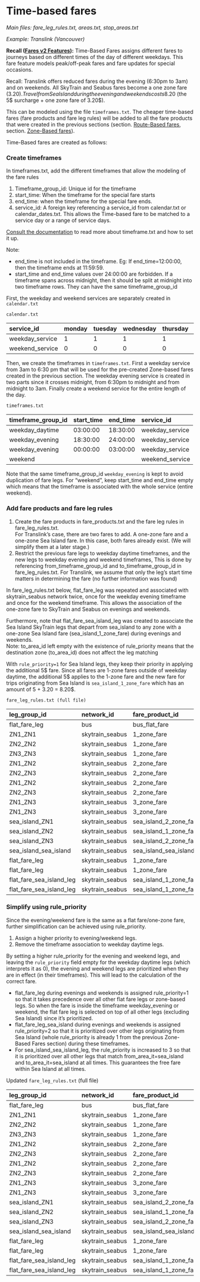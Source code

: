 # Time-based fares

*Main files: fare\_leg\_rules.txt, areas.txt, stop\_areas.txt*

*Example: Translink (Vancouver)*

**Recall ([Fares v2 Features](?tab=t.0#heading=h.o1dhl0gqp9z8)):** Time-Based Fares assigns different fares to journeys based on different times of the day of different weekdays. This fare feature models peak/off-peak fares and fare updates for special occasions.

Recall: Translink offers reduced fares during the evening (6:30pm to 3am) and on weekends. All SkyTrain and Seabus fares become a one zone fare (3.20$). Travel from Sea Island during the evening and weekends costs 8.20$ (the 5$ surcharge \+ one zone fare of 3.20$).

This can be modeled using the file `timeframes.txt`. The cheaper time-based fares (fare products and fare leg rules) will be added to all the fare products that were created in the previous sections (section. [Route-Based fares](?tab=t.0#heading=h.47j0ltwx34j3), section. [Zone-Based fares](?tab=t.0#heading=h.6a6lgwt3uh85)).

Time-Based fares are created as follows:

### Create timeframes

	  
In timeframes.txt, add the different timeframes that allow the modeling of the fare rules

  1. Timeframe\_group\_id: Unique id for the timeframe  
  2. start\_time: When the timeframe for the special fare starts  
  3. end\_time: when the timeframe for the special fare ends.  
  4. service\_id: A foreign key referencing a service\_id from calendar.txt or calendar\_dates.txt. This allows the Time-based fare to be matched to a service day or a range of service days.  

[Consult the documentation](https://gtfs.org/documentation/schedule/reference/#timeframestxt) to read more about timeframe.txt and how to set it up.  

Note:

* end\_time is not included in the timeframe. Eg: If end\_time=12:00:00, then the timeframe ends at 11:59:59.  
* start\_time and end\_time values over 24:00:00 are forbidden. If a timeframe spans across midnight, then it should be split at midnight into two timeframe rows. They can have the same timeframe\_group\_id

First, the weekday and weekend services are separately created in `calendar.txt`

`calendar.txt`

| service\_id | monday | tuesday  | wednesday | thursday | friday | saturday | sunday | start\_date | end\_date |
| :---- | :---- | :---- | :---- | :---- | :---- | :---- | :---- | :---- | :---- |
| weekday\_service | 1 | 1 | 1 | 1 | 1 | 0 | 0 | 20250101 | 20251231 |
| weekend\_service | 0 | 0 | 0 | 0 | 0 | 1 | 1 | 20250101 | 20251231 |

Then, we create the timeframes in `timeframes.txt`. First a weekday service from 3am to 6:30 pm that will be used for the pre-created Zone-based fares created in the previous section. The weekday evening service is created in two parts since it crosses midnight, from 6:30pm to midnight and from midnight to 3am. Finally create a weekend service for the entire length of the day.

`timeframes.txt`

| timeframe\_group\_id | start\_time | end\_time | service\_id |
| :---- | :---- | :---- | :---- |
| weekday\_daytime | 03:00:00 | 18:30:00 | weekday\_service |
| weekday\_evening | 18:30:00 | 24:00:00 | weekday\_service |
| weekday\_evening | 00:00:00 | 03:00:00 | weekday\_service |
| weekend |  |  | weekend\_service |

Note that the same timeframe\_group\_id `weekday_evening` is kept to avoid duplication of fare legs. For “weekend”, keep start\_time and end\_time empty which means that the timeframe is associated with the whole service (entire weekend).

### Add fare products and fare leg rules

  1. Create the fare products in fare\_products.txt and the fare leg rules in fare\_leg\_rules.txt.  
    For Translink’s case, there are two fares to add. A one-zone fare and a one-zone Sea Island fare. In this case, both fares already exist. (We will simplify them at a later stage.)  
  2. Restrict the previous fare legs to weekday daytime timeframes, and the new legs to weekday evening and weekend timeframes, This is done by referencing from\_timeframe\_group\_id and to\_timeframe\_group\_id in fare\_leg\_rules.txt. For Translink, we assume that only the leg’s start time matters in determining the fare (no further information was found)

In fare\_leg\_rules.txt below, flat\_fare\_leg was repeated and associated with skytrain\_seabus network twice, once for the weekday evening timeframe and once for the weekend timeframe. This allows the association of the one-zone fare to SkyTrain and Seabus on evenings and weekends.

Furthermore, note that flat\_fare\_sea\_island\_leg was created to associate the Sea Island SkyTrain legs that depart from sea\_island to any zone with a one-zone Sea Island fare (sea\_island\_1\_zone\_fare) during evenings and weekends.  
Note: to\_area\_id left empty with the existence of rule\_priority means that the destination zone (to\_area\_id) does not affect the leg matching

With `rule_priority=1` for Sea Island legs, they keep their priority in applying the additional 5$ fare. Since all fares are 1-zone fares outside of weekday daytime, the additional 5$ applies to the 1-zone fare and the new fare for trips originating from Sea Island is `sea_island_1_zone_fare` which has an amount of 5 \+ 3.20 \= 8.20$.

`fare_leg_rules.txt (full file)`	

| leg\_group\_id | network\_id | fare\_product\_id | from\_area\_id | to\_area\_id | from\_timeframe\_group\_id | to\_timeframe\_group\_id | rule\_priority |
| :---- | :---- | :---- | :---- | :---- | :---- | :---- | :---- |
| flat\_fare\_leg | bus | bus\_flat\_fare |  |  |  |  |  |
| ZN1\_ZN1 | skytrain\_seabus | 1\_zone\_fare | ZN1 | ZN1 | weekday\_daytime |  |  |
| ZN2\_ZN2 | skytrain\_seabus | 1\_zone\_fare | ZN2 | ZN2 | weekday\_daytime |  |  |
| ZN3\_ZN3 | skytrain\_seabus | 1\_zone\_fare | ZN3 | ZN3 | weekday\_daytime |  |  |
| ZN1\_ZN2 | skytrain\_seabus | 2\_zone\_fare | ZN1 | ZN2 | weekday\_daytime |  |  |
| ZN2\_ZN3 | skytrain\_seabus | 2\_zone\_fare | ZN2 | ZN3 | weekday\_daytime |  |  |
| ZN1\_ZN2 | skytrain\_seabus | 2\_zone\_fare | ZN2 | ZN1 | weekday\_daytime |  |  |
| ZN2\_ZN3 | skytrain\_seabus | 2\_zone\_fare | ZN3 | ZN2 | weekday\_daytime |  |  |
| ZN1\_ZN3 | skytrain\_seabus | 3\_zone\_fare | ZN1 | ZN3 | weekday\_daytime |  |  |
| ZN1\_ZN3 | skytrain\_seabus | 3\_zone\_fare | ZN3 | ZN1 | weekday\_daytime |  |  |
| sea\_island\_ZN1 | skytrain\_seabus | sea\_island\_2\_zone\_fare | sea\_island | ZN1 | weekday\_daytime |  | 1 |
| sea\_island\_ZN2 | skytrain\_seabus | sea\_island\_1\_zone\_fare | sea\_island | ZN2 | weekday\_daytime |  | 1 |
| sea\_island\_ZN3 | skytrain\_seabus | sea\_island\_2\_zone\_fare | sea\_island | ZN3 | weekday\_daytime |  | 1 |
| sea\_island\_sea\_island | skytrain\_seabus | sea\_island\_sea\_island\_fare | sea\_island | sea\_island |  |  | 2 |
| flat\_fare\_leg | skytrain\_seabus | 1\_zone\_fare |  |  | weekday\_evening |  |  |
| flat\_fare\_leg | skytrain\_seabus | 1\_zone\_fare |  |  | weekend |  |  |
| flat\_fare\_sea\_island\_leg | skytrain\_seabus | sea\_island\_1\_zone\_fare | sea\_island |  | weekday\_evening |  | 1 |
| flat\_fare\_sea\_island\_leg | skytrain\_seabus | sea\_island\_1\_zone\_fare | sea\_island |  | weekend |  | 1 |

### Simplify using rule\_priority

Since the evening/weekend fare is the same as a flat fare/one-zone fare, further simplification can be achieved using rule\_priority.

  1. Assign a higher priority to evening/weekend legs.  
  2. Remove the timeframe association to weekday daytime legs.

By setting a higher rule\_priority for the evening and weekend legs, and leaving the `rule_priority` field empty for the weekday daytime legs (which interprets it as 0), the evening and weekend legs are prioritized when they are in effect (in their timeframes). This will lead to the calculation of the correct fare.

- flat\_fare\_leg during evenings and weekends is assigned rule\_priority=1 so that it takes precedence over all other flat fare legs or zone-based legs. So when the fare is inside the timeframe weekday\_evening or weekend, the flat fare leg is selected on top of all other legs (excluding Sea Island) since it’s prioritized.  
- flat\_fare\_leg\_sea\_island during evenings and weekends is assigned rule\_priority=2 so that it is prioritized over other legs originating from Sea Island (whole rule\_priority is already 1 from the previous Zone-Based Fares section) during these timeframes.  
- For sea\_island\_sea\_island\_leg, the rule\_priority is increased to 3 so that it is prioritized over all other legs that match from\_area\_it=sea\_island and to\_area\_it=sea\_island at all times. This guarantees the free fare within Sea Island at all times.

Updated `fare_leg_rules.txt` (full file)

| leg\_group\_id | network\_id | fare\_product\_id | from\_area\_id | to\_area\_id | from\_timeframe\_group\_id | to\_timeframe\_group\_id | rule\_priority |
| :---- | :---- | :---- | :---- | :---- | :---- | :---- | :---- |
| flat\_fare\_leg | bus | bus\_flat\_fare |  |  |  |  |  |
| ZN1\_ZN1 | skytrain\_seabus | 1\_zone\_fare | ZN1 | ZN1 |  |  |  |
| ZN2\_ZN2 | skytrain\_seabus | 1\_zone\_fare | ZN2 | ZN2 |  |  |  |
| ZN3\_ZN3 | skytrain\_seabus | 1\_zone\_fare | ZN3 | ZN3 |  |  |  |
| ZN1\_ZN2 | skytrain\_seabus | 2\_zone\_fare | ZN1 | ZN2 |  |  |  |
| ZN2\_ZN3 | skytrain\_seabus | 2\_zone\_fare | ZN2 | ZN3 |  |  |  |
| ZN1\_ZN2 | skytrain\_seabus | 2\_zone\_fare | ZN2 | ZN1 |  |  |  |
| ZN2\_ZN3 | skytrain\_seabus | 2\_zone\_fare | ZN3 | ZN2 |  |  |  |
| ZN1\_ZN3 | skytrain\_seabus | 3\_zone\_fare | ZN1 | ZN3 |  |  |  |
| ZN1\_ZN3 | skytrain\_seabus | 3\_zone\_fare | ZN3 | ZN1 |  |  |  |
| sea\_island\_ZN1 | skytrain\_seabus | sea\_island\_2\_zone\_fare | sea\_island | ZN1 |  |  | 1 |
| sea\_island\_ZN2 | skytrain\_seabus | sea\_island\_1\_zone\_fare | sea\_island | ZN2 |  |  | 1 |
| sea\_island\_ZN3 | skytrain\_seabus | sea\_island\_2\_zone\_fare | sea\_island | ZN3 |  |  | 1 |
| sea\_island\_sea\_island | skytrain\_seabus | sea\_island\_sea\_island\_fare | sea\_island | sea\_island |  |  | 3 |
| flat\_fare\_leg | skytrain\_seabus | 1\_zone\_fare |  |  | weekday\_evening |  | 1 |
| flat\_fare\_leg | skytrain\_seabus | 1\_zone\_fare |  |  | weekend |  | 1 |
| flat\_fare\_sea\_island\_leg | skytrain\_seabus | sea\_island\_1\_zone\_fare | sea\_island |  | weekday\_evening |  | 2 |
| flat\_fare\_sea\_island\_leg | skytrain\_seabus | sea\_island\_1\_zone\_fare | sea\_island |  | weekend |  | 2 |